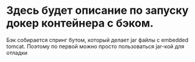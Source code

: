 # Здесь будет описание по запуску докер контейнера с бэком.

Бэк собирается спринг бутом, который делает jar файлы c embedded tomcat.
Поэтому по первой можно просто пользоваться jar-кой для отладки
